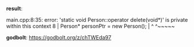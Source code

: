 **result**:
 
main.cpp:8:35: error: 'static void Person::operator delete(void*)' is private within this context
    8 |    Person* personPtr = new Person();
      |                                   ^          ^~~~~~
 
**godbolt**: https://godbolt.org/z/chTWEda97